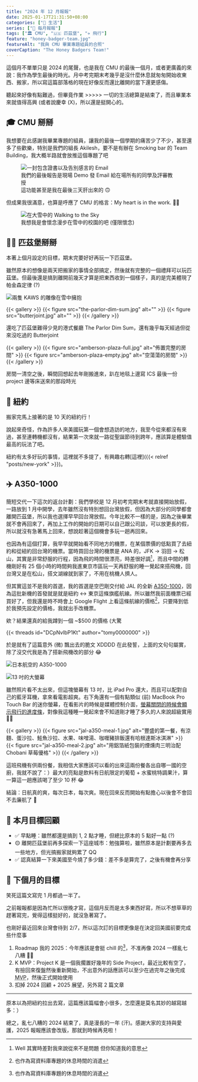 ```yaml
---
title: "2024 年 12 月報報"
date: 2025-01-17T21:31:50+08:00
categories: ["🍫 生活"]
series: ["📰 每月報報"]
tags: ["🏛 CMU", "🇺🇸 匹茲堡", "✈️ 飛行"]
feature: "honey-badger-team.jpg"
featureAlt: "我與 CMU 畢業專題組員的合照"
coverCaption: "The Honey Badgers Team!"
---
```


這個月不單單只是 2024 的尾聲，也是我在 CMU 的最後一個月，或者更廣義的來說：我作為學生最後的時光。月中考完期末考幾乎是沒什麼休息就匆匆開始收東西、搬家，所以寫這篇部落格的現在好像反而還比離開的當下還更感傷。

聽起來好像有點難過，但畢竟作業 \>\>\>\>\> 一切的生活總算是結束了，而且畢業本來就值得高興 (或者說慶幸 (X)，所以還是挺開心的。

## 🎓 CMU 掰掰

我想要在此感謝我畢業專題的組員，讓我的最後一個學期的痛苦少了不少，甚至還多了些歡樂，特別是我們的組長 Akilesh，要不是有辦在 Smoking bar 的 Team Building，我大概半路就會放推這個專題了吧

<figure>
    <img class="mx-auto my-0 rounded-md max-h-96" src="badge-manager-email.jpg" alt="一封包含證書以及告別感言的 Email" loading="lazy">
    <figcaption class="text-center">我們的最後報告是現場 Demo 發 Email 給在場所有的同學及評審教授<br/>這功能甚至是我在最後三天肝出來的 🙃</figcaption>
</figure>

但成果我很滿意，也算是呼應了 CMU 的格言：My heart is in the work. 🫶🏻

<figure>
    <img class="mx-auto my-0 rounded-md max-h-96" src="walking-to-the-sky-in-show.jpg" alt="在大雪中的 Walking to the Sky" loading="lazy">
    <figcaption class="text-center">我想我是會懷念漫步在雪中的校園的吧 (僅限懷念)</figcaption>
</figure>

## 🖤💛 匹茲堡掰掰

本著上個月設定的目標，期末完要好好再玩一下匹茲堡。

雖然原本的想像是兩天把搬家的事情全部搞定，然後就有完整的一個禮拜可以玩匹茲堡。但最後還是搞到離開前幾天才算是把東西收到一個樣子，真的是完美體現了帕金森定律 (?)

![兩隻 KAWS 的雕像在雪中擁抱](andy-warhol-hug.jpg "但還是抓緊僅剩的時間再去了一次 Andy Warhol 美術館。最近剛好是跟 KAWS 的聯名展")

{{< gallery >}}
{{< figure src="the-parlor-dim-sum.jpg" alt="" >}}
{{< figure src="butterjoint.jpg" alt="" >}}
{{< /gallery >}}
<figcaption class="text-center">還吃了匹茲堡難得少見的港式餐廳 The Parlor Dim Sum，還有幾乎每天經過但從來沒吃過的 Butterjoint</figcaption>

{{< gallery >}}
{{< figure src="amberson-plaza-full.jpg" alt="佈置完整的房間" >}}
{{< figure src="amberson-plaza-empty.jpg" alt="空蕩蕩的房間" >}}
{{< /gallery >}}
<figcaption class="text-center">房間一清空之後，瞬間回想起去年剛搬進來，趴在地毯上邊寫 ICS 最後一份 project 邊等床送來的那段時光</figcaption>

## 🗽 紐約

搬家完馬上接著的是 10 天的紐約行！

說起來奇怪，作為許多人來美國玩第一個會想造訪的地方，我至今從來都沒有來過，甚至連轉機都沒有，結果第一次來就一路從聖誕節待到跨年，應該算是體驗值最高的玩法了吧。

紐約有太多好玩的事情，這裡就不多提了，有興趣右轉[這裡]({{< relref "posts/new-york" >}})。

## ✈️ A350-1000

簡短交代一下這次的返台計劃：我們學校是 12 月初考完期末考就直接開始放假，一路放到 1 月中開學，去年雖然沒有特別想回台灣放假，但因為大部分的同學都會離開匹茲堡，所以我也選擇早早回台灣放假。今年比較不一樣的是，因為之後畢業就不會再回來了，再加上工作的開始的日期可以自己跟公司談，可以放更長的假，所以就沒有急著馬上回來，想說趁著這個機會多玩一趟再回來。

也因為有這個打算，我早早就開始看不同地方的機票，在某個票價的低點買了去紐約和從紐約回台灣的機票。當時買回台灣的機票是 ANA 的，JFK → 羽田 → 松山，其實是非常舒服的行程，因為飛的時間很漂亮，時差很好調[^1]，而且中間的轉機剛好有 25 個小時的時間夠我進東京市區玩一天再舒服的睡一覺起來搭飛機，回台灣又是在松山，搭文湖線就到家了，不用在桃機人擠人。

但其實這並不是我的首選，我的首選是空巴剛交付給 JAL 的全新 [A350-1000](https://www.jal.co.jp/en/inter/A350-1000/)，因為這批新機的首發就是就是紐約 ↔︎ 東京這條旗艦航線。所以雖然我前面機票已經買好了，但我還是時不時會上 Google Flight 上看這條航線的價格[^2]，只要降到低於我預先設定的價格，我就出手改機票。

欸？結果還真的給我蹲到一個 ~$500 的價格 (大驚

{{< threads id="DCpNvlbP1Kt" author="tomy0000000" >}}
<figcaption>於是就有了這篇意外 (微) 飄出去的脆文 XDDDD 在此發誓，上面的文句句屬實，除了沒交代我是為了搭新飛機改的部分 😂</figcaption>

![日本航空的 A350-1000](jal-a350-1000.jpg "那這就是我這次搭的 A350-1000<br/>從航廈正面拍不到，但他的側面是有[特殊塗裝](https://www.planespotters.net/airframe/airbus-a350-1000-ja02wj-japan-airlines/e5z1kg)的")

![13 吋的大螢幕](jal-a350-screen.jpg)

雖然照片看不太出來，但這塊螢幕有 13 吋，比 iPad Pro 還大，而且可以配對自己的藍牙耳機，拿來看電影超爽。右下角還有一個有點類似 (前) MacBook Pro Touch Bar 的迷你螢幕，在看影片的時候是媒體控制介面，[螢幕關閉的時候會顯示飛行的進度條](jal-a350-screen-dark.jpg)，對像我這種睡一覺起來會不知道剛才睡了多久的人來說超級實用 👍🏻

{{< gallery >}}
{{< figure src="jal-a350-meal-1.jpg" alt="豐盛的第一餐，有涼麵、蛋沙拉、鮭魚沙拉、水果、味噌湯、咖喱豬排飯還有哈根達斯冰淇淋" >}}
{{< figure src="jal-a350-meal-2.jpg" alt="用鋁箔紙包裝的煙燻肉三明治配 Chobani 草莓優格" >}}
{{< /gallery >}}

這班飛機有供兩份餐，我相信大家應該可以看的出來這兩份餐各出自哪一國的空廚，我就不說了：）最大的亮點是飲料有日航限定的葡萄 + 水蜜桃特調果汁，算一算這一趟應該喝了至少 10 杯 😂

結論：日航真的爽，每次日本，每次爽。現在回來反而開始有點擔心以後會不會回不去廉航了 🤔

[^1]: Well 其實時差對我來說從來不是問題 但你知道我的意思
[^2]: 也作為寫資料庫專題的休息時間的消遣

## 🎯 本月目標回顧

- ✅ 早點睡：雖然都還是搞到 1, 2 點才睡，但總比原本的 5 點好一點 (?)
- 🟡 離開匹茲堡前再多探索一下這座城市：勉強算啦，雖然原本是計劃要再多去一些地方，但光搞搬家就夠累了 QQ
- ✅ 認真結算一下來美國至今燒了多少錢：差不多是算完了，之後有機會再分享

## 🎯 下個月的目標

笑死這篇文寫完 1 月都過一半了。

之前報報都是因為忙所以很晚才寫，這個月反而是太多東西好寫，所以不想草草的趕著寫完，覺得這樣挺好的，就沒急著寫了。

也剛好最近回來台灣會待到 2/7，所以這次訂的目標更像是在決定回美國前要完成些什麼事

1. Roadmap 我的 2025：今年應該是會挺 chill 的[^2]，不准再像 2024 一樣亂七八糟 🙅🏻
2. K MVP：Project K 是一個我擱置好幾年的 Side Project，最近比較有空了，有撿回來復盤然後重新開始，不出意外的話應該可以至少在過完年之後完成 <abbr title="Minimum Viable Product 最小可行性產品">MVP</abbr>，然後正式開始使用
3. 扣掉 2024 回顧 + 2025 展望，另外寫 2 篇文章

[^2]: 雖然是客觀現實，但希望這不是 flag 🤞🏻🤞🏻🤞🏻

---

原本以為把紐約拉出去寫，這篇應該篇幅會小很多，怎麼還是莫名其妙的越寫越多：）

總之，亂七八糟的 2024 結束了，真是漫長的一年 (汗)。感謝大家的支持與愛護，2025 報報應該會改版，那就到時候再見啦！
